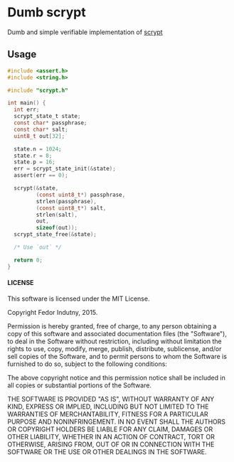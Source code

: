 # Dumb scrypt

Dumb and simple verifiable implementation of [scrypt][0]

## Usage

```C
#include <assert.h>
#include <string.h>

#include "scrypt.h"

int main() {
  int err;
  scrypt_state_t state;
  const char* passphrase;
  const char* salt;
  uint8_t out[32];

  state.n = 1024;
  state.r = 8;
  state.p = 16;
  err = scrypt_state_init(&state);
  assert(err == 0);

  scrypt(&state,
         (const uint8_t*) passphrase,
         strlen(passphrase),
         (const uint8_t*) salt,
         strlen(salt),
         out,
         sizeof(out));
  scrypt_state_free(&state);

  /* Use `out` */

  return 0;
}
```

#### LICENSE

This software is licensed under the MIT License.

Copyright Fedor Indutny, 2015.

Permission is hereby granted, free of charge, to any person obtaining a
copy of this software and associated documentation files (the
"Software"), to deal in the Software without restriction, including
without limitation the rights to use, copy, modify, merge, publish,
distribute, sublicense, and/or sell copies of the Software, and to permit
persons to whom the Software is furnished to do so, subject to the
following conditions:

The above copyright notice and this permission notice shall be included
in all copies or substantial portions of the Software.

THE SOFTWARE IS PROVIDED "AS IS", WITHOUT WARRANTY OF ANY KIND, EXPRESS
OR IMPLIED, INCLUDING BUT NOT LIMITED TO THE WARRANTIES OF
MERCHANTABILITY, FITNESS FOR A PARTICULAR PURPOSE AND NONINFRINGEMENT. IN
NO EVENT SHALL THE AUTHORS OR COPYRIGHT HOLDERS BE LIABLE FOR ANY CLAIM,
DAMAGES OR OTHER LIABILITY, WHETHER IN AN ACTION OF CONTRACT, TORT OR
OTHERWISE, ARISING FROM, OUT OF OR IN CONNECTION WITH THE SOFTWARE OR THE
USE OR OTHER DEALINGS IN THE SOFTWARE.

[0]: https://tools.ietf.org/html/draft-josefsson-scrypt-kdf-03

